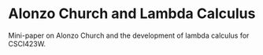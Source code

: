 # Alonzo Church and Lambda Calculus

Mini-paper on Alonzo Church and the development of lambda calculus for CSCI423W.

